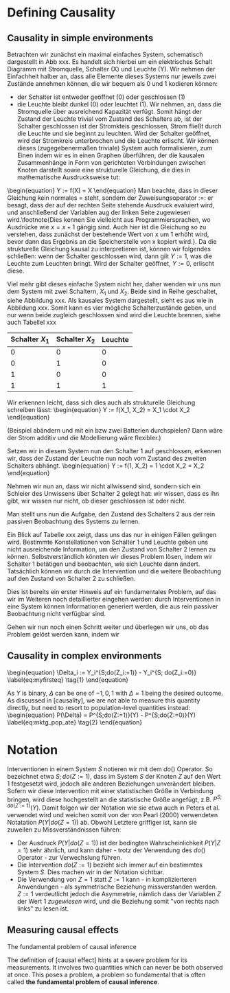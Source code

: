 # Defining Causality

## Causality in simple environments
Betrachten wir zunächst ein maximal einfaches System, schematisch dargestellt in Abb xxx. Es handelt sich hierbei um ein elektrisches Schalt Diagramm mit Stromquelle, Schalter (X) und Leuchte (Y). Wir nehmen der Einfachheit halber an, dass alle Elemente dieses Systems nur jeweils zwei Zustände annehmen können, die wir bequem als 0 und 1 kodieren können:
* der Schalter ist entweder geöffnet (0) oder geschlossen (1)
* die Leuchte bleibt dunkel (0) oder leuchtet (1).
Wir nehmen, an, dass die Stromquelle über ausreichend Kapazität verfügt. Somit hängt der Zustand der Leuchte trivial vom Zustand des Schalters ab, ist der Schalter geschlossen ist der Stromkteis geschlossen, Strom fließt durch die Leuchte und sie beginnt zu leuchten. Wird der Schalter geöffnet, wird der Stromkreis unterbrochen und die Leuchte erlischt.
Wir können dieses (zugegebenermaßen triviale) System auch formalisieren, zum Einen indem wir es in einen Graphen überführen, der die kausalen Zusammenhänge in Form von gerichteten Verbindungen zwischen Knoten darstellt sowie eine strukturelle Gleichung, die dies in mathematische Ausdrucksweise tut:

\begin{equation}
Y := f(X) = X
\end{equation}
Man beachte, dass in dieser Gleichung kein normales $=$ steht, sondern der Zuweisungsoperator $:=$: er besagt, dass der auf der rechten Seite stehende Ausdruck evaluiert wird, und anschließend der Variablen aug der linken Seite zugewiesen wird.\footnote{Dies kennen Sie vielleicht aus Programmiersprachen, wo Ausdrücke wie $x = x + 1$ gängig sind. Auch hier ist die Gleichung so zu verstehen, dass zunächst der bestehende Wert von x um 1 erhöht wird, bevor dann das Ergebnis an die Speicherstelle von x kopiert wird.}. Da die strukturelle Gleichung kausal zu interpretieren ist, können wir folgendes schließen: wenn der Schalter geschlossen wird, dann gilt $Y := 1$, was die Leuchte zum Leuchten bringt. Wird der Schalter geöffnet, $Y := 0$, erlischt diese.

Viel mehr gibt dieses einfache System nicht her, daher wenden wir uns nun dem System mit zwei Schaltern, $X_1$ und $X_2$. Beide sind in Reihe geschaltet, siehe Abbildung xxx. Als kausales System dargestellt, sieht es aus wie in Abbildung xxx. Somit kann es vier mögliche Schalterzustände geben, und nur wenn beide zugleich geschlossen sind wird die Leuchte brennen, siehe auch Tabellel xxx

| Schalter $X_1$ 	| Schalter $X_2$ 	| Leuchte 	|
|-------------	|-------------	|---------	|
| 0           	| 0           	| 0       	|
| 0           	| 1           	| 0       	|
| 1           	| 0           	| 0       	|
| 1           	| 1           	| 1       	|

Wir erkennen leicht, dass sich dies auch als strukturelle Gleichung schreiben lässt:
\begin{equation}
Y := f(X_1, X_2) = X_1 \cdot X_2
\end{equation}

(Beispiel abändern und mit ein bzw zwei Batterien durchspielen? Dann wäre der Strom additiv und die Modellierung wäre flexibler.)

Setzen wir in diesem System nun den Schalter 1 auf geschlossen, erkennen wir, dass der Zustand der Leuchte nun noch vom Zustand des zweiten Schalters abhängt.
\begin{equation}
Y := f(1, X_2) = 1 \cdot X_2 = X_2
\end{equation}

Nehmen wir nun an, dass wir nicht allwissend sind, sondern sich ein Schleier des Unwissens über Schalter 2 gelegt hat: wir wissen, dass es ihn gibt, wir wissen nur nicht, ob dieser geschlossen ist oder nicht.

Man stellt uns nun die Aufgabe, den Zustand des Schalters 2 aus der rein passiven Beobachtung des Systems zu lernen.

Ein Blick auf Tabelle xxx zeigt, dass uns das nur in einigen Fällen gelingen wird. Bestimmte Konstellationen von Schalter 1 und Leuchte geben uns nicht ausreichende Information, um den Zustand von Schalter 2 lernen zu können. Selbstverständlich könnten wir dieses Problem lösen, indem wir Schalter 1 betätigen und beobachten, wie sich Leuchte dann ändert. Tatsächlich können wir durch die Intervention und die weitere Beobachtung auf den Zustand von Schalter 2 zu schließen.

Dies ist bereits ein erster Hinweis auf ein fundamentales Problem, auf das wir im Weiteren noch detaillierter eingehen werden: durch Interventionen in eine System können Informationen generiert werden, die aus rein passiver Beobachtung nicht verfügbar sind.

Gehen wir nun noch einen Schritt weiter und überlegen wir uns, ob das Problem gelöst werden kann, indem wir



## Causality in complex environments
\begin{equation}
\Delta_i := Y_i^{S;do(Z_i:=1)} - Y_i^{S; do(Z_i:=0)} \label{eq:myfirsteq} \tag{1}
\end{equation}

As $Y$ is binary, $\Delta$ can be one of ${-1, 0, 1}$ with $\Delta = 1$ being the desired outcome. As discussed in [causality], we are not able to measure this quantity directly, but need to resort to population-level quantities instead:
\begin{equation}
P(\Delta) = P^{S;do(Z:=1)}(Y) - P^{S;do(Z:=0)}(Y) \label{eq:mktg_pop_ate} \tag{2}
\end{equation}



# Notation
Interventionen in einem System $S$ notieren wir mit dem $do()$ Operator. So bezeichnet etwa $S;do(Z:=1)$, dass im System $S$ der Knoten $Z$ auf den Wert 1 festgesetzt wird, jedoch alle anderen Beziehungen unverändert bleiben. Sofern wir diese Intervention mit einer statistischen Größe in Verbindung bringen, wird diese hochgestellt an die statistische Größe angefügt, z.B. $P^{S;do(Z:=1)}(Y)$. Damit folgen wir der Notation wie sie etwa auch in Peters et al. verwendet wird und weichen somit von der von Pearl (2000) verwendeten Notatation $P(Y|do(Z=1))$ ab. Obwohl Letztere griffiger ist, kann sie zuweilen zu Missverständnissen führen:

* Der Ausdruck $P(Y|do(Z=1))$ ist der bedingten Wahrscheinlichkeit $P(Y|Z=1)$ sehr ähnlich, und kann daher - trotz der Verwendung des $do()$ Operator - zur Verwechslung führen.
* Die Intervention $do(Z:=1)$ bezieht sich immer auf ein bestimmtes System $S$. Dies machen wir in der Notation sichtbar.
* Die Verwendung von $Z=1$ statt $Z:=1$ kann - in komplizierteren Anwendungen - als symmetrische Beziehung missverstanden werden. $Z:=1$ verdeutlicht jedoch die Asymmetrie, nämlich dass der Variablen $Z$ der Wert 1 *zugewiesen* wird, und die Beziehung somit "von rechts nach links" zu lesen ist.


## Measuring causal effects

The fundamental problem of causal inference

The definition of [causal effect] hints at a severe problem for its measurements. It involves two quantities which can never be both observed at once. This poses a problem, a problem so fundamental that is often called **the fundamental problem of causal inference**.
